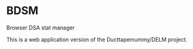 # BDSM
Browser DSA stat manager

This is a web application version of the Ducttapemummy/DELM project. 
